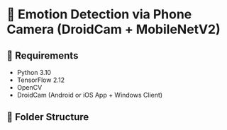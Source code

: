 # 📱 Emotion Detection via Phone Camera (DroidCam + MobileNetV2)

## 🔧 Requirements
- Python 3.10
- TensorFlow 2.12
- OpenCV
- DroidCam (Android or iOS App + Windows Client)

## 📁 Folder Structure
